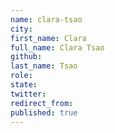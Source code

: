 ```yaml
---
name: clara-tsao
city: 
first_name: Clara
full_name: Clara Tsao
github: 
last_name: Tsao
role: 
state: 
twitter: 
redirect_from: 
published: true
---
```


